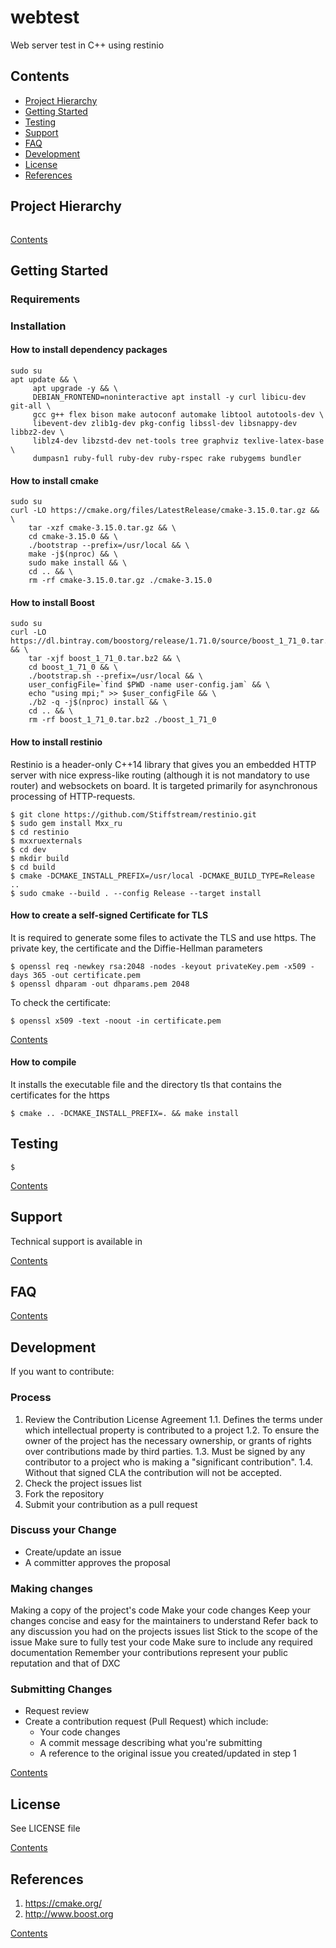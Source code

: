 # webtest

Web server test in C++ using restinio

## Contents

* [Project Hierarchy](#project-hierarchy)
* [Getting Started](#getting-started)
* [Testing](#testing)
* [Support](#support)
* [FAQ](#faq)
* [Development](#development)
* [License](#license)
* [References](#references)

## Project Hierarchy

```console
```

[Contents](#contents)


## Getting Started

### Requirements


### Installation

#### How to install dependency packages

```console
sudo su
apt update && \
     apt upgrade -y && \
     DEBIAN_FRONTEND=noninteractive apt install -y curl libicu-dev git-all \
     gcc g++ flex bison make autoconf automake libtool autotools-dev \
     libevent-dev zlib1g-dev pkg-config libssl-dev libsnappy-dev libbz2-dev \
     liblz4-dev libzstd-dev net-tools tree graphviz texlive-latex-base \
     dumpasn1 ruby-full ruby-dev ruby-rspec rake rubygems bundler
```
#### How to install cmake

```console
sudo su
curl -LO https://cmake.org/files/LatestRelease/cmake-3.15.0.tar.gz && \
    tar -xzf cmake-3.15.0.tar.gz && \
    cd cmake-3.15.0 && \
    ./bootstrap --prefix=/usr/local && \
    make -j$(nproc) && \
    sudo make install && \
    cd .. && \
    rm -rf cmake-3.15.0.tar.gz ./cmake-3.15.0
```

#### How to install Boost

```console
sudo su
curl -LO https://dl.bintray.com/boostorg/release/1.71.0/source/boost_1_71_0.tar.bz2 && \
    tar -xjf boost_1_71_0.tar.bz2 && \
    cd boost_1_71_0 && \
    ./bootstrap.sh --prefix=/usr/local && \
    user_configFile=`find $PWD -name user-config.jam` && \
    echo "using mpi;" >> $user_configFile && \
    ./b2 -q -j$(nproc) install && \
    cd .. && \
    rm -rf boost_1_71_0.tar.bz2 ./boost_1_71_0
```

#### How to install restinio

Restinio is a header-only C++14 library that gives you an embedded HTTP server with nice express-like routing (although it is not mandatory to use router) and websockets on board. It is targeted primarily for asynchronous processing of HTTP-requests.

```console
$ git clone https://github.com/Stiffstream/restinio.git
$ sudo gem install Mxx_ru
$ cd restinio
$ mxxruexternals
$ cd dev
$ mkdir build
$ cd build
$ cmake -DCMAKE_INSTALL_PREFIX=/usr/local -DCMAKE_BUILD_TYPE=Release ..
$ sudo cmake --build . --config Release --target install
```

#### How to create a self-signed Certificate for TLS

It is required to generate some files to activate the TLS and use https. The private key, the certificate and the Diffie-Hellman parameters

```console
$ openssl req -newkey rsa:2048 -nodes -keyout privateKey.pem -x509 -days 365 -out certificate.pem
$ openssl dhparam -out dhparams.pem 2048
```

To check the certificate:

```console
$ openssl x509 -text -noout -in certificate.pem
```

[Contents](#contents)


#### How to compile

It installs the executable file and the directory tls that contains the certificates for the https

```console
$ cmake .. -DCMAKE_INSTALL_PREFIX=. && make install
```


## Testing


```console
$ 
```

[Contents](#contents)



## Support

Technical support is available in 

[Contents](#contents)

## FAQ

[Contents](#contents)


## Development

If you want to contribute:


### Process

1. Review the Contribution License Agreement
   1.1. Defines the terms under which intellectual property is contributed to a project
   1.2. To ensure the owner of the project has the necessary ownership, or grants of rights over contributions made by third parties.
   1.3. Must be signed by any contributor to a project who is making a "significant contribution".
   1.4. Without that signed CLA the contribution will not be accepted.
2. Check the project issues list
3. Fork the repository
4. Submit your contribution as a pull request

### Discuss your Change
- Create/update an issue
- A committer approves the proposal

### Making changes

Making a copy of the project's code
Make your code changes
Keep your changes concise and easy for the maintainers to understand
Refer back to any discussion you had on the projects issues list
Stick to the scope of the issue
Make sure to fully test your code
Make sure to include any required documentation
Remember your contributions represent your public reputation and that of DXC

### Submitting Changes
- Request review
- Create a contribution request (Pull Request) which include:
  - Your code changes
  - A commit message describing what you're submitting
  - A reference to the original issue you created/updated in step 1  


[Contents](#contents)


## License

See LICENSE file

[Contents](#contents)


## References

<a name="ref1"></a>
1. https://cmake.org/
<a name="ref2"></a>
2. http://www.boost.org

[Contents](#contents)
